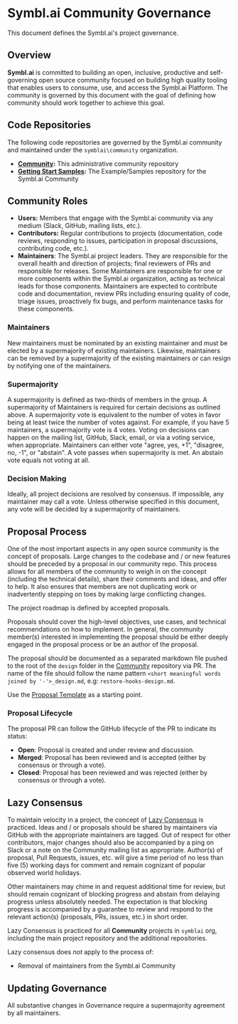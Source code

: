 # Symbl.ai Community Governance

This document defines the Symbl.ai's project governance.

## Overview

**Symbl.ai** is committed to building an open, inclusive, productive and self-governing open source community focused on building high quality tooling that enables users to consume, use, and access the Symbl.ai Platform. The community is governed by this document with the goal of defining how community should work together to achieve this goal.

## Code Repositories

The following code repositories are governed by the Symbl.ai community and maintained under the `symblai\community` organization.

* **[Community](https://github.com/symblai/community):** This administrative community repository
* **[Getting Start Samples](https://github.com/symblai/getting-started-samples):** The Example/Samples repository for the Symbl.ai Community

## Community Roles

* **Users:** Members that engage with the Symbl.ai community via any medium (Slack, GitHub, mailing lists, etc.).
* **Contributors:** Regular contributions to projects (documentation, code reviews, responding to issues, participation in proposal discussions, contributing code, etc.). 
* **Maintainers**: The Symbl.ai project leaders. They are responsible for the overall health and direction of projects; final reviewers of PRs and responsible for releases. Some Maintainers are responsible for one or more components within the Symbl.ai organization, acting as technical leads for those components. Maintainers are expected to contribute code and documentation, review PRs including ensuring quality of code, triage issues, proactively fix bugs, and perform maintenance tasks for these components.

### Maintainers

New maintainers must be nominated by an existing maintainer and must be elected by a supermajority of existing maintainers. Likewise, maintainers can be removed by a supermajority of the existing maintainers or can resign by notifying one of the maintainers.

### Supermajority

A supermajority is defined as two-thirds of members in the group.
A supermajority of Maintainers is required for certain
decisions as outlined above. A supermajority vote is equivalent to the number of votes in favor being at least twice the number of votes against. For example, if you have 5 maintainers, a supermajority vote is 4 votes. Voting on decisions can happen on the mailing list, GitHub, Slack, email, or via a voting service, when appropriate. Maintainers can either vote "agree, yes, +1", "disagree, no, -1", or "abstain". A vote passes when supermajority is met. An abstain vote equals not voting at all.

### Decision Making

Ideally, all project decisions are resolved by consensus. If impossible, any
maintainer may call a vote. Unless otherwise specified in this document, any
vote will be decided by a supermajority of maintainers.

## Proposal Process

One of the most important aspects in any open source community is the concept
of proposals. Large changes to the codebase and / or new features should be
preceded by a proposal in our community repo. This process allows for all
members of the community to weigh in on the concept (including the technical
details), share their comments and ideas, and offer to help. It also ensures
that members are not duplicating work or inadvertently stepping on toes by
making large conflicting changes.

The project roadmap is defined by accepted proposals.

Proposals should cover the high-level objectives, use cases, and technical
recommendations on how to implement. In general, the community member(s)
interested in implementing the proposal should be either deeply engaged in the
proposal process or be an author of the proposal.

The proposal should be documented as a separated markdown file pushed to the root of the 
`design` folder in the [Community](https://github.com/symblai/community/tree/main/design)
repository via PR. The name of the file should follow the name pattern `<short
meaningful words joined by '-'>_design.md`, e.g:
`restore-hooks-design.md`.

Use the [Proposal Template](https://github.com/symblai/community/blob/main/design/_template.md) as a starting point.

### Proposal Lifecycle

The proposal PR can follow the GitHub lifecycle of the PR to indicate its status:

* **Open**: Proposal is created and under review and discussion.
* **Merged**: Proposal has been reviewed and is accepted (either by consensus or through a vote).
* **Closed**: Proposal has been reviewed and was rejected (either by consensus or through a vote).

## Lazy Consensus

To maintain velocity in a project, the concept of [Lazy
Consensus](http://en.osswiki.info/concepts/lazy_consensus) is practiced. Ideas
and / or proposals should be shared by maintainers via
GitHub with the appropriate maintainers are tagged. Out of respect for other contributors,
major changes should also be accompanied by a ping on Slack or a note on the
Community mailing list as appropriate. Author(s) of proposal, Pull Requests,
issues, etc.  will give a time period of no less than five (5) working days for
comment and remain cognizant of popular observed world holidays.

Other maintainers may chime in and request additional time for review, but
should remain cognizant of blocking progress and abstain from delaying
progress unless absolutely needed. The expectation is that blocking progress
is accompanied by a guarantee to review and respond to the relevant action(s)
(proposals, PRs, issues, etc.) in short order.

Lazy Consensus is practiced for all **Community** projects in `symblai` org, including
the main project repository and the additional repositories.

Lazy consensus does _not_ apply to the process of:

* Removal of maintainers from the Symbl.ai Community

## Updating Governance

All substantive changes in Governance require a supermajority agreement by all maintainers.
